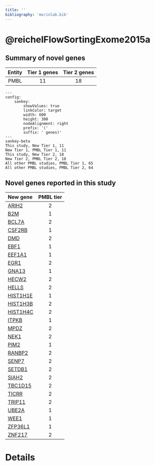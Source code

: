 ```yaml
---
title: ''
bibliography: 'morinlab.bib'
---
```


# @reichelFlowSortingExome2015a
## Summary of novel genes

|Entity| Tier 1 genes| Tier 2 genes|
|:-:|:-:|:-:|
|PMBL|11|18|
```mermaid
---
config:
    sankey:
        showValues: true
        linkColor: target
        width: 600
        height: 300
        nodeAlignment: right
        prefix: '('
        suffix: ' genes)'
---
sankey-beta
This study, New Tier 1, 11
New Tier 1, PMBL Tier 1, 11
This study, New Tier 2, 18
New Tier 2, PMBL Tier 2, 18
All other PMBL studies, PMBL Tier 1, 65
All other PMBL studies, PMBL Tier 2, 64
```


## Novel genes reported in this study

|New gene|PMBL tier|
|:-|:-:|
|[ARIH2](../ARIH2)|2 |
|[B2M](../B2M)|1 |
|[BCL7A](../BCL7A)|2 |
|[CSF2RB](../CSF2RB)|1 |
|[DMD](../DMD)|2 |
|[EBF1](../EBF1)|1 |
|[EEF1A1](../EEF1A1)|1 |
|[EGR1](../EGR1)|2 |
|[GNA13](../GNA13)|1 |
|[HECW2](../HECW2)|2 |
|[HELLS](../HELLS)|2 |
|[HIST1H1E](../HIST1H1E)|1 |
|[HIST1H3B](../HIST1H3B)|2 |
|[HIST1H4C](../HIST1H4C)|2 |
|[ITPKB](../ITPKB)|1 |
|[MPDZ](../MPDZ)|2 |
|[NEK1](../NEK1)|2 |
|[PIM2](../PIM2)|1 |
|[RANBP2](../RANBP2)|2 |
|[SENP7](../SENP7)|2 |
|[SETDB1](../SETDB1)|2 |
|[SIAH2](../SIAH2)|2 |
|[TBC1D15](../TBC1D15)|2 |
|[TICRR](../TICRR)|2 |
|[TRIP11](../TRIP11)|2 |
|[UBE2A](../UBE2A)|1 |
|[WEE1](../WEE1)|1 |
|[ZFP36L1](../ZFP36L1)|1 |
|[ZNF217](../ZNF217)|2 |

# Details

